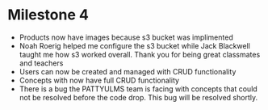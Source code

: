 # Milestone 4

- Products now have images because s3 bucket was implimented
- Noah Roerig helped me configure the s3 bucket while Jack Blackwell taught me how s3 worked overall. Thank you for being great classmates and teachers 
- Users can now be created and managed with CRUD functionality 
- Concepts with now have full CRUD functionality
- There is a bug the PATTYULMS team is facing with concepts that could not be resolved before the code drop. This bug will be resolved shortly.

     
